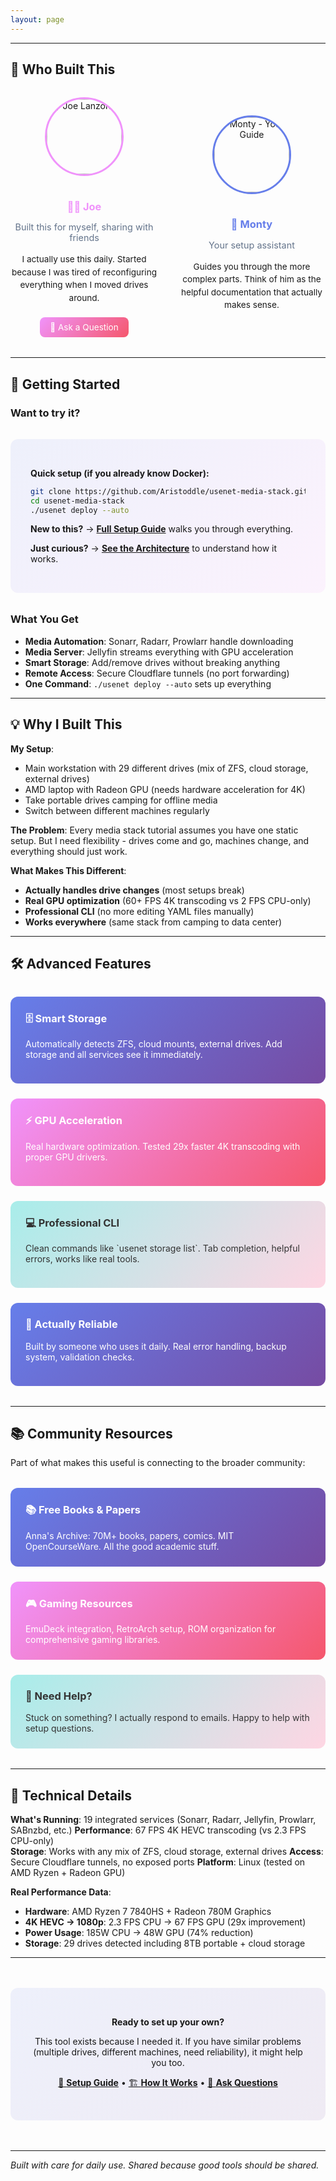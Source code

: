 ```yaml
---
layout: page
---
```


<AnimatedHero />

<PathSelector />

---

## 🤝 **Who Built This**

<div style="display: grid; grid-template-columns: 1fr 1fr; gap: 2rem; margin: 2rem 0; align-items: center;">

<div style="text-align: center;">
  <img src="/images/avatar.jpg" alt="Joe Lanzone" style="width: 120px; height: 120px; border-radius: 50%; border: 3px solid #f093fb; margin-bottom: 1rem;">
  <h3 style="color: #f093fb; margin-bottom: 0.5rem;">👨‍💻 Joe</h3>
  <p style="color: #64748b; font-size: 0.9rem; margin-bottom: 1rem;">Built this for myself, sharing with friends</p>
  <p style="font-size: 0.85rem; line-height: 1.5;">I actually use this daily. Started because I was tired of reconfiguring everything when I moved drives around.</p>
  <a href="mailto:j3lanzone@gmail.com?subject=Media%20Stack%20Question" style="display: inline-block; background: linear-gradient(135deg, #f093fb 0%, #f5576c 100%); color: white; padding: 0.5rem 1rem; border-radius: 8px; text-decoration: none; margin-top: 0.5rem; font-size: 0.85rem;">📧 Ask a Question</a>
</div>

<div style="text-align: center;">
  <img src="https://images.squarespace-cdn.com/content/v1/6565030c0f2a89615e0be33d/fe9447b9-db94-4428-9713-6d2c7d146e2b/Monty2.png" alt="Monty - Your Guide" style="width: 120px; height: 120px; border-radius: 50%; border: 3px solid #667eea; margin-bottom: 1rem;">
  <h3 style="color: #667eea; margin-bottom: 0.5rem;">🧠 Monty</h3>
  <p style="color: #64748b; font-size: 0.9rem; margin-bottom: 1rem;">Your setup assistant</p>
  <p style="font-size: 0.85rem; line-height: 1.5;">Guides you through the more complex parts. Think of him as the helpful documentation that actually makes sense.</p>
</div>

</div>

---

## 🚀 **Getting Started**

### **Want to try it?** 

<div style="background: linear-gradient(135deg, rgba(102, 126, 234, 0.1) 0%, rgba(240, 147, 251, 0.1) 100%); padding: 2rem; border-radius: 12px; margin: 2rem 0;">

**Quick setup (if you already know Docker):**
```bash
git clone https://github.com/Aristoddle/usenet-media-stack.git
cd usenet-media-stack
./usenet deploy --auto
```

**New to this?** → [**Full Setup Guide**](/getting-started/) walks you through everything.

**Just curious?** → [**See the Architecture**](/architecture/) to understand how it works.

</div>

### **What You Get**

- **Media Automation**: Sonarr, Radarr, Prowlarr handle downloading
- **Media Server**: Jellyfin streams everything with GPU acceleration  
- **Smart Storage**: Add/remove drives without breaking anything
- **Remote Access**: Secure Cloudflare tunnels (no port forwarding)
- **One Command**: `./usenet deploy --auto` sets up everything

---

## 💡 **Why I Built This**

**My Setup**: 
- Main workstation with 29 different drives (mix of ZFS, cloud storage, external drives)
- AMD laptop with Radeon GPU (needs hardware acceleration for 4K)
- Take portable drives camping for offline media
- Switch between different machines regularly

**The Problem**: 
Every media stack tutorial assumes you have one static setup. But I need flexibility - drives come and go, machines change, and everything should just work.

**What Makes This Different**:
- **Actually handles drive changes** (most setups break)
- **Real GPU optimization** (60+ FPS 4K transcoding vs 2 FPS CPU-only)
- **Professional CLI** (no more editing YAML files manually)
- **Works everywhere** (same stack from camping to data center)

---

## 🛠️ **Advanced Features**

<div style="display: grid; grid-template-columns: repeat(auto-fit, minmax(280px, 1fr)); gap: 1.5rem; margin: 2rem 0;">

<div style="background: linear-gradient(135deg, #667eea 0%, #764ba2 100%); color: white; padding: 1.5rem; border-radius: 12px;">
  <h3 style="margin-top: 0; color: white;">🗄️ Smart Storage</h3>
  <p>Automatically detects ZFS, cloud mounts, external drives. Add storage and all services see it immediately.</p>
</div>

<div style="background: linear-gradient(135deg, #f093fb 0%, #f5576c 100%); color: white; padding: 1.5rem; border-radius: 12px;">
  <h3 style="margin-top: 0; color: white;">⚡ GPU Acceleration</h3>
  <p>Real hardware optimization. Tested 29x faster 4K transcoding with proper GPU drivers.</p>
</div>

<div style="background: linear-gradient(135deg, #a8edea 0%, #fed6e3 100%); color: #333; padding: 1.5rem; border-radius: 12px;">
  <h3 style="margin-top: 0;">💻 Professional CLI</h3>
  <p>Clean commands like `usenet storage list`. Tab completion, helpful errors, works like real tools.</p>
</div>

<div style="background: linear-gradient(135deg, #667eea 0%, #764ba2 100%); color: white; padding: 1.5rem; border-radius: 12px;">
  <h3 style="margin-top: 0; color: white;">🔧 Actually Reliable</h3>
  <p>Built by someone who uses it daily. Real error handling, backup system, validation checks.</p>
</div>

</div>

---

## 📚 **Community Resources**

Part of what makes this useful is connecting to the broader community:

<div style="display: grid; grid-template-columns: repeat(auto-fit, minmax(300px, 1fr)); gap: 1.5rem; margin: 2rem 0;">

<div style="background: linear-gradient(135deg, #667eea 0%, #764ba2 100%); color: white; padding: 1.5rem; border-radius: 12px; cursor: pointer;" onclick="window.open('https://annas-archive.org/', '_blank')">
  <h3 style="margin-top: 0; color: white;">📚 Free Books & Papers</h3>
  <p style="margin-bottom: 0;">Anna's Archive: 70M+ books, papers, comics. MIT OpenCourseWare. All the good academic stuff.</p>
</div>

<div style="background: linear-gradient(135deg, #f093fb 0%, #f5576c 100%); color: white; padding: 1.5rem; border-radius: 12px; cursor: pointer;" onclick="window.open('/free-media/', '_self')">
  <h3 style="margin-top: 0; color: white;">🎮 Gaming Resources</h3>
  <p style="margin-bottom: 0;">EmuDeck integration, RetroArch setup, ROM organization for comprehensive gaming libraries.</p>
</div>

<div style="background: linear-gradient(135deg, #a8edea 0%, #fed6e3 100%); color: #333; padding: 1.5rem; border-radius: 12px; cursor: pointer;" onclick="window.open('mailto:j3lanzone@gmail.com?subject=Question%20About%20Setup', '_self')">
  <h3 style="margin-top: 0;">🤝 Need Help?</h3>
  <p style="margin-bottom: 0;">Stuck on something? I actually respond to emails. Happy to help with setup questions.</p>
</div>

</div>

---

## 🔧 **Technical Details**

**What's Running**: 19 integrated services (Sonarr, Radarr, Jellyfin, Prowlarr, SABnzbd, etc.)
**Performance**: 67 FPS 4K HEVC transcoding (vs 2.3 FPS CPU-only)  
**Storage**: Works with any mix of ZFS, cloud storage, external drives
**Access**: Secure Cloudflare tunnels, no exposed ports
**Platform**: Linux (tested on AMD Ryzen + Radeon GPU)

**Real Performance Data**:
- **Hardware**: AMD Ryzen 7 7840HS + Radeon 780M Graphics
- **4K HEVC → 1080p**: 2.3 FPS CPU → 67 FPS GPU (29x improvement)
- **Power Usage**: 185W CPU → 48W GPU (74% reduction)
- **Storage**: 29 drives detected including 8TB portable + cloud storage

---

<div style="text-align: center; margin: 3rem 0; padding: 2rem; background: linear-gradient(135deg, rgba(102, 126, 234, 0.1) 0%, rgba(118, 75, 162, 0.1) 100%); border-radius: 12px;">

**Ready to set up your own?**

This tool exists because I needed it. If you have similar problems (multiple drives, different machines, need reliability), it might help you too.

[🚀 **Setup Guide**](/getting-started/) • [🏗️ **How It Works**](/architecture/) • [💬 **Ask Questions**](mailto:j3lanzone@gmail.com?subject=Usenet%20Stack%20Question)

</div>

---

*Built with care for daily use. Shared because good tools should be shared.*